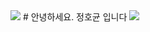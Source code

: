 <img src="https://capsule-render.vercel.app/api?type=waving&color=BDBDC8&height=150&section=header" />
# 안녕하세요. 정호균 입니다
<img src="https://capsule-render.vercel.app/api?type=waving&color=BDBDC8&height=150&section=footer" />
